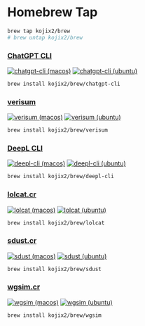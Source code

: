 # Homebrew Tap

```sh
brew tap kojix2/brew
# brew untap kojix2/brew
```

### [ChatGPT CLI](https://github.com/kojix2/chatgpt-cli)

[![chatgpt-cli (macos)](https://github.com/kojix2/homebrew-brew/actions/workflows/chatgpt-cli-macos.yml/badge.svg)](https://github.com/kojix2/homebrew-brew/actions/workflows/chatgpt-cli-macos.yml)
[![chatgpt-cli (ubuntu)](https://github.com/kojix2/homebrew-brew/actions/workflows/chatgpt-cli-ubuntu.yml/badge.svg)](https://github.com/kojix2/homebrew-brew/actions/workflows/chatgpt-cli-ubuntu.yml)

```sh
brew install kojix2/brew/chatgpt-cli
```

### [verisum](https://github.com/kojix2/verisum)

[![verisum (macos)](https://github.com/kojix2/homebrew-brew/actions/workflows/verisum-macos.yml/badge.svg)](https://github.com/kojix2/homebrew-brew/actions/workflows/verisum-macos.yml)
[![verisum (ubuntu)](https://github.com/kojix2/homebrew-brew/actions/workflows/verisum-ubuntu.yml/badge.svg)](https://github.com/kojix2/homebrew-brew/actions/workflows/verisum-ubuntu.yml)

```sh
brew install kojix2/brew/verisum
```

### [DeepL CLI](https://github.com/kojix2/deepl-cli)

[![deepl-cli (macos)](https://github.com/kojix2/homebrew-brew/actions/workflows/deepl-cli-macos.yml/badge.svg)](https://github.com/kojix2/homebrew-brew/actions/workflows/deepl-cli-macos.yml)
[![deepl-cli (ubuntu)](https://github.com/kojix2/homebrew-brew/actions/workflows/deepl-cli-ubuntu.yml/badge.svg)](https://github.com/kojix2/homebrew-brew/actions/workflows/deepl-cli-ubuntu.yml)

```sh
brew install kojix2/brew/deepl-cli
```

### [lolcat.cr](https://github.com/kojix2/lolcat.cr)

[![lolcat (macos)](https://github.com/kojix2/homebrew-brew/actions/workflows/lolcat-macos.yml/badge.svg)](https://github.com/kojix2/homebrew-brew/actions/workflows/lolcat-macos.yml)
[![lolcat (ubuntu)](https://github.com/kojix2/homebrew-brew/actions/workflows/lolcat-ubuntu.yml/badge.svg)](https://github.com/kojix2/homebrew-brew/actions/workflows/lolcat-ubuntu.yml)

```sh
brew install kojix2/brew/lolcat
```

### [sdust.cr](https://github.com/kojix2/sdust.cr)

[![sdust (macos)](https://github.com/kojix2/homebrew-brew/actions/workflows/sdust-macos.yml/badge.svg)](https://github.com/kojix2/homebrew-brew/actions/workflows/sdust-macos.yml)
[![sdust (ubuntu)](https://github.com/kojix2/homebrew-brew/actions/workflows/sdust-ubuntu.yml/badge.svg)](https://github.com/kojix2/homebrew-brew/actions/workflows/sdust-ubuntu.yml)

```sh
brew install kojix2/brew/sdust
```

### [wgsim.cr](https://github.com/kojix2/wgsim.cr)

[![wgsim (macos)](https://github.com/kojix2/homebrew-brew/actions/workflows/wgsim-macos.yml/badge.svg)](https://github.com/kojix2/homebrew-brew/actions/workflows/wgsim-macos.yml)
[![wgsim (ubuntu)](https://github.com/kojix2/homebrew-brew/actions/workflows/wgsim-ubuntu.yml/badge.svg)](https://github.com/kojix2/homebrew-brew/actions/workflows/wgsim-ubuntu.yml)

```sh
brew install kojix2/brew/wgsim
```
